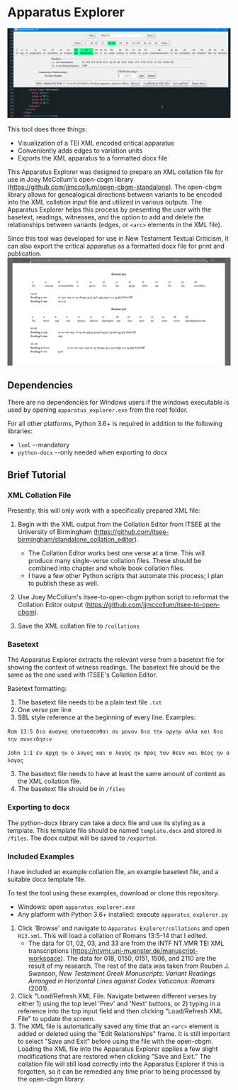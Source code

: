 # Apparatus Explorer
![demonstration gif](images/demonstration_v.04.gif)

This tool does three things:
* Visualization of a TEI XML encoded critical apparatus
* Conveniently adds edges to variation units
* Exports the XML apparatus to a formatted docx file

This Apparatus Explorer was designed to prepare an XML collation file for use in Joey McCollum's open-cbgm library (https://github.com/jjmccollum/open-cbgm-standalone). The open-cbgm library allows for genealogical directions between variants to be encoded into the XML collation input file and utilized in various outputs. The Apparatus Explorer helps this process by presenting the user with the basetext, readings, witnesses, and the option to add and delete the relationships between variants (edges, or `<arc>` elements in the XML file).

Since this tool was developed for use in New Testament Textual Criticism, it can also export the critical apparatus as a formatted docx file for print and publication.
![docx output](images/docx_output.png)

## Dependencies
There are no dependencies for Windows users if the windows executable is used by opening `apparatus_explorer.exe` from the root folder.

For all other platforms, Python 3.6+ is required in addition to the following libraries:
- `lxml` --mandatory
- `python-docx` --only needed when exporting to docx

## Brief Tutorial
### XML Collation File
Presently, this will only work with a specifically prepared XML file:
1. Begin with the XML output from the Collation Editor from ITSEE at the University of Birmingham (https://github.com/itsee-birmingham/standalone_collation_editor).
    - The Collation Editor works best one verse at a time. This will produce many single-verse collation files. These should be combined into chapter and whole book collation files.
    - I have a few other Python scripts that automate this process; I plan to publish these as well.

2. Use Joey McCollum's itsee-to-open-cbgm python script to reformat the Collation Editor output (https://github.com/jjmccollum/itsee-to-open-cbgm).
3. Save the XML collation file to `/collations`

### Basetext
The Apparatus Explorer extracts the relevant verse from a basetext file for showing the context of witness readings. The basetext file should be the same as the one used with ITSEE's Collation Editor.

Basetext formatting:
1. The basetext file needs to be a plain text file `.txt`
2. One verse per line
3. SBL style reference at the beginning of every line. Examples:

`Rom 13:5 διο αναγκη υποτασσεσθαι ου μονον δια την οργην αλλα και δια την συνειδησιν`

`John 1:1 εν αρχη ην ο λογος και ο λογος ην προς τον θεον και θεος ην ο λογος`

3. The basetext file needs to have at least the same amount of content as the XML collation file.
4. The basetext file should be in `/files`

### Exporting to docx
The python-docx library can take a docx file and use its styling as a template. This template file should be named `template.docx` and stored in `/files`. The docx output will be saved to `/exported`.

### Included Examples
I have included an example collation file, an example basetext file, and a suitable docx template file. 

To test the tool using these examples, download or clone this repository.
- Windows: open `apparatus_explorer.exe`
- Any platform with Python 3.6+ installed: execute `apparatus_explorer.py`
1. Click 'Browse' and navigate to `Apparatus Explorer/collations` and open `R13.xml`. This will load a collation of Romans 13:5-14 that I edited.
    - The data for 01, 02, 03, and 33 are from the INTF NT.VMR TEI XML transcriptions (https://ntvmr.uni-muenster.de/manuscript-workspace). The data for 018, 0150, 0151, 1506, and 2110 are the result of my research. The rest of the data was taken from Reuben J. Swanson, _New Testament Greek Manuscripts: Variant Readings Arranged in Horizontal Lines against Codex Vaticanus: Romans_ (2001).
2. Click "Load/Refresh XML File. Navigate between different verses by either 1) using the top level 'Prev' and 'Next' buttons, or 2) typing in a reference into the top input field and then clicking "Load/Refresh XML File" to update the screen.
3. The XML file is automatically saved any time that an `<arc>` element is added or deleted using the "Edit Relationships" frame. It is still important to select "Save and Exit" before using the file with the open-cbgm. Loading the XML file into the Apparatus Explorer applies a few slight modifications that are restored when clicking "Save and Exit." The collation file will still load correctly into the Apparatus Explorer if this is forgotten, so it can be remedied any time prior to being processed by the open-cbgm library.